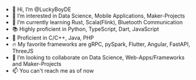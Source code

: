 - 👋 Hi, I’m @LuckyBoyDE
- 👀 I’m interested in Data Science, Mobile Applications, Maker-Projects
- 🌱 I’m currently learning Rust, Scala(Flink), Bluetooth Communication
- 📚 Highly proficient in Python, TypeScript, Dart, JavaScript
- 📖 Proficient in C/C++, Java, PHP
- 🔥 My favorite frameworks are gRPC, pySpark, Flutter, Angular, FastAPI, ThreeJS
- 💞️ I’m looking to collaborate on Data Science, Web-Apps/Frameworks and Maker-Projects
- 📫 You can't reach me as of now
